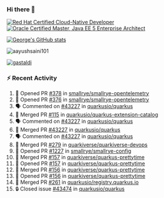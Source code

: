 ### Hi there 👋

<!--START_SECTION:badges-->
[![Red Hat Certified Cloud-Native Developer](https://images.credly.com/size/110x110/images/12ef4e4e-3d8d-4caf-9ab1-858c5bcb9619/image.png)](http://www.credly.com/badges/b6402e31-0894-48e6-b488-e2e551dcc809 "Red Hat Certified Cloud-Native Developer")
[![Oracle Certified Master, Java EE 5 Enterprise Architect](https://images.credly.com/size/110x110/images/1fa3549c-674c-4779-b3d6-d7d64eac2c23/Oracle-Certification-badge_OC-Master.png)](http://www.credly.com/badges/2565574e-b81d-410e-ab7d-24666ddcbe00 "Oracle Certified Master, Java EE 5 Enterprise Architect")
<!--END_SECTION:badges-->

[![George's GitHub stats](https://github-readme-stats.vercel.app/api?username=gastaldi&show=reviews,prs_merged&hide=contribs,prs&theme=transparent&show_icons=true)](https://github.com/anuraghazra/github-readme-stats)

<p align="left"> <img src="https://komarev.com/ghpvc/?username=gastaldi&label=Profile%20views&color=0e75b6&style=for-the-badge" alt="aayushsaini101" /> </p>

<p align="left"> <a href="https://github.com/ryo-ma/github-profile-trophy"><img src="https://github-profile-trophy.vercel.app/?username=gastaldi" alt="gastaldi" /></a> </p>

### :zap: Recent Activity

<!--START_SECTION:activity-->
1. 💪 Opened PR [#378](https://github.com/smallrye/smallrye-opentelemetry/pull/378) in [smallrye/smallrye-opentelemetry](https://github.com/smallrye/smallrye-opentelemetry)
2. 💪 Opened PR [#376](https://github.com/smallrye/smallrye-opentelemetry/pull/376) in [smallrye/smallrye-opentelemetry](https://github.com/smallrye/smallrye-opentelemetry)
3. 🗣 Commented on [#43227](https://github.com/quarkusio/quarkus/pull/43227#issuecomment-2374839819) in [quarkusio/quarkus](https://github.com/quarkusio/quarkus)
4. 🎉 Merged PR [#115](https://github.com/quarkusio/quarkus-extension-catalog/pull/115) in [quarkusio/quarkus-extension-catalog](https://github.com/quarkusio/quarkus-extension-catalog)
5. 🗣 Commented on [#43227](https://github.com/quarkusio/quarkus/pull/43227#issuecomment-2374511876) in [quarkusio/quarkus](https://github.com/quarkusio/quarkus)
6. 🎉 Merged PR [#43227](https://github.com/quarkusio/quarkus/pull/43227) in [quarkusio/quarkus](https://github.com/quarkusio/quarkus)
7. 🗣 Commented on [#43227](https://github.com/quarkusio/quarkus/pull/43227#issuecomment-2374487902) in [quarkusio/quarkus](https://github.com/quarkusio/quarkus)
8. 🎉 Merged PR [#279](https://github.com/quarkiverse/quarkiverse-devops/pull/279) in [quarkiverse/quarkiverse-devops](https://github.com/quarkiverse/quarkiverse-devops)
9. 💪 Opened PR [#1227](https://github.com/smallrye/smallrye-config/pull/1227) in [smallrye/smallrye-config](https://github.com/smallrye/smallrye-config)
10. 🎉 Merged PR [#157](https://github.com/quarkiverse/quarkus-prettytime/pull/157) in [quarkiverse/quarkus-prettytime](https://github.com/quarkiverse/quarkus-prettytime)
11. 💪 Opened PR [#157](https://github.com/quarkiverse/quarkus-prettytime/pull/157) in [quarkiverse/quarkus-prettytime](https://github.com/quarkiverse/quarkus-prettytime)
12. 🎉 Merged PR [#156](https://github.com/quarkiverse/quarkus-prettytime/pull/156) in [quarkiverse/quarkus-prettytime](https://github.com/quarkiverse/quarkus-prettytime)
13. 💪 Opened PR [#156](https://github.com/quarkiverse/quarkus-prettytime/pull/156) in [quarkiverse/quarkus-prettytime](https://github.com/quarkiverse/quarkus-prettytime)
14. 🎉 Merged PR [#261](https://github.com/quarkusio/registry.quarkus.io/pull/261) in [quarkusio/registry.quarkus.io](https://github.com/quarkusio/registry.quarkus.io)
15. 🔒 Closed issue [#43474](https://github.com/quarkusio/quarkus/issues/43474) in [quarkusio/quarkus](https://github.com/quarkusio/quarkus)
<!--END_SECTION:activity-->
